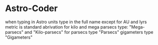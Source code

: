 # Astro-Coder
when typing in Astro units type in the full name except for AU and lyrs
metric is standard abrivation
for kilo and mega parsecs type: "Mega-parsecs" and "Kilo-parsecs"
for parsecs type "Parsecs"
gigameters type "Gigameters"
